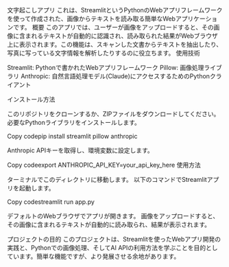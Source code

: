文字起こしアプリ
これは、StreamlitというPythonのWebアプリフレームワークを使って作成された、画像からテキストを読み取る簡単なWebアプリケーションです。
概要
このアプリでは、ユーザーが画像をアップロードすると、その画像に含まれるテキストが自動的に認識され、読み取られた結果がWebブラウザ上に表示されます。この機能は、スキャンした文書からテキストを抽出したり、写真に写っている文字情報を解析したりするのに役立ちます。
使用技術

Streamlit: Pythonで書かれたWebアプリフレームワーク
Pillow: 画像処理ライブラリ
Anthropic: 自然言語処理モデル(Claude)にアクセスするためのPythonクライアント

インストール方法

このリポジトリをクローンするか、ZIPファイルをダウンロードしてください。
必要なPythonライブラリをインストールします。

Copy codepip install streamlit pillow anthropic

Anthropic APIキーを取得し、環境変数に設定します。

Copy codeexport ANTHROPIC_API_KEY=your_api_key_here
使用方法

ターミナルでこのディレクトリに移動します。
以下のコマンドでStreamlitアプリを起動します。

Copy codestreamlit run app.py

デフォルトのWebブラウザでアプリが開きます。
画像をアップロードすると、その画像に含まれるテキストが自動的に読み取られ、結果が表示されます。

プロジェクトの目的
このプロジェクトは、Streamlitを使ったWebアプリ開発の実践と、Pythonでの画像処理、そしてAI APIの利用方法を学ぶことを目的としています。簡単な機能ですが、より発展させる余地があります。
